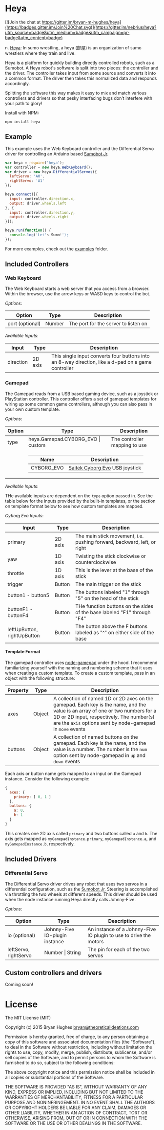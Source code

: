 Heya
====

[![Join the chat at https://gitter.im/bryan-m-hughes/heya](https://badges.gitter.im/Join%20Chat.svg)](https://gitter.im/nebrius/heya?utm_source=badge&utm_medium=badge&utm_campaign=pr-badge&utm_content=badge)

n. [Heya](https://en.wikipedia.org/wiki/Heya_%28sumo%29): In sumo wrestling, a heya (部屋) is an organization of sumo wrestlers where they train and live.

Heya is a platform for quickly building directly controlled robots, such as a Sumobot. A Heya robot's software is split into two pieces: the controller and the driver. The controller takes input from some source and converts it into a common format. The driver then takes this normalized data and responds accordingly.

Splitting the software this way makes it easy to mix and match various controllers and drivers so that pesky interfacing bugs don't interfere with your path to glory!

Install with NPM:

```
npm install heya
```

## Example

This example uses the Web Keyboard controller and the Differential Servo driver for controlling an Arduino based [Sumobot Jr](https://github.com/makenai/sumobot-jr).

```JavaScript
var heya = require('heya');
var controller = new heya.WebKeyboard();
var driver = new heya.DifferentialServos({
  leftServo: 'A0',
  rightServo: 'A1'
});

heya.connect([{
  input: controller.direction.x,
  output: driver.wheels.left
}, {
  input: controller.direction.y,
  output: driver.wheels.right
}]);

heya.run(function() {
  console.log('Let's Sumo!');
});
```

For more examples, check out the [examples](eg) folder.

## Included Controllers

### Web Keyboard

The Web Keyboard starts a web server that you access from a browser. Within the browser, use the arrow keys or WASD keys to control the bot.

_Options_:

<table>
  <thead>
    <tr>
      <th>Option</th>
      <th>Type</th>
      <th>Description</th>
    </tr>
  </thead>
  <tr>
    <td>port (optional)</td>
    <td>Number</td>
    <td>The port for the server to listen on</td>
  </tr>
</table>

_Available Inputs_:

<table>
  <thead>
    <tr>
      <th>Input</th>
      <th>Type</th>
      <th>Description</th>
    </tr>
  </thead>
  <tr>
    <td>direction</td>
    <td>2D axis</td>
    <td>This single input converts four buttons into an 8-way direction, like a d-pad on a game controller</td>
  </tr>
</table>

<!--
### Digital Joystick

The Digital Joystick uses a microcontroller to read values from a four-way contact joystick, similar to a d-pad on a game controller.

_Options_:

<table>
  <thead>
    <tr>
      <th>Option</th>
      <th>Type</th>
      <th>Description</th>
    </tr>
  </thead>
  <tr>
    <td>io (optional)</td>
    <td>Johnny-Five IO-plugin instance</td>
    <td>An instance of a Johnny-Five IO plugin to use to read the joystick values</td>
  </tr>
  <tr>
    <td>left | right | up | down</td>
    <td>Number</td>
    <td>The pin number for each of the four direction contacts</td>
  </tr>
</table>
-->

### Gamepad

The Gamepad reads from a USB based gaming device, such as a joystick or PlayStation controller. This controller offers a set of gamepad templates for wiring up some common game controllers, although you can also pass in your own custom template.

_Options_:

<table>
  <thead>
    <tr>
      <th>Option</th>
      <th>Type</th>
      <th>Description</th>
    </tr>
  </thead>
  <tr>
    <td>type</td>
    <td>heya.Gamepad.CYBORG_EVO | custom</td>
    <td>The controller mapping to use</td>
  </tr>
  <tr>
  <td></td>
  <td colspan="2">
    <table>
      <thead>
        <th>Name</th>
        <th>Description</th>
      </thead>
      <tr>
        <td>CYBORG_EVO</td>
        <td><a href="http://gamergear.wikia.com/wiki/Cyborg_Evo_Joystick">Saitek Cyborg Evo</a> USB joystick</td>
      </tr>
    </table>
  </td>
  </tr>
</table>

_Available Inputs_:

THe available inputs are dependent on the ```type``` option passed in. See the table below for the inputs provided by the built-in templates, or the section on template format below to see how custom templates are mapped.

_Cyborg Evo Inputs_:

<table>
  <thead>
    <tr>
      <th>Input</th>
      <th>Type</th>
      <th>Description</th>
    </tr>
  </thead>
  <tr>
    <td>primary</td>
    <td>2D axis</td>
    <td>The main stick movement, i.e. pushing forward, backward, left, or right</td>
  </tr>
  <tr>
    <td>yaw</td>
    <td>1D axis</td>
    <td>Twisting the stick clockwise or counterclockwise</td>
  </tr>
  <tr>
    <td>throttle</td>
    <td>1D axis</td>
    <td>This is the lever at the base of the stick</td>
  </tr>
  <tr>
    <td>trigger</td>
    <td>Button</td>
    <td>The main trigger on the stick</td>
  </tr>
  <tr>
    <td>button1 - button5</td>
    <td>Button</td>
    <td>The buttons labeled "1" through "5" on the head of the stick</td>
  </tr>
  <tr>
    <td>buttonF1 - buttonF4</td>
    <td>Button</td>
    <td>THe function buttons on the sides of the base labeled "F1" through "F4"</td>
  </tr>
  <tr>
    <td>leftUpButton, rightUpButton</td>
    <td>Button</td>
    <td>The button above the F buttons labeled as "^" on either side of the base</td>
  </tr>
</table>

#### Template Format

The gamepad controller uses [node-gamepad](https://github.com/creationix/node-gamepad) under the hood. I recommend familiarizing yourself with the naming and numbering scheme that it uses when creating a custom template. To create a custom template, pass in an object with the following structure:

<table>
  <thead>
    <tr>
      <th>Property</th>
      <th>Type</th>
      <th>Description</th>
    </tr>
  </thead>
  <tr>
    <td>axes</td>
    <td>Object</td>
    <td>A collection of named 1D or 2D axes on the gamepad. Each key is the name, and the value is an array of one or two numbers for a 1D or 2D input, respectively. The number(s) are the <code>axis</code> options sent by node-gamepad in <code>move</code> events</td>
  </tr>
  <tr>
    <td>buttons</td>
    <td>Object</td>
    <td>A collection of named buttons on the gamepad. Each key is the name, and the value is a number. The number is the <code>num</code> option sent by node-gamepad in <code>up</code> and <code>down</code> events</td>
  </tr>
</table>

Each axis or button name gets mapped to an input on the Gamepad instance. Consider the following example:

```JavaScript
{
  axes: {
    primary: [ 0, 1 ]
  },
  buttons: {
    a: 0,
    b: 1
  }
}
```

This creates one 2D axis called ```primary``` and two buttons called ```a``` and ```b```. The axis gets mapped as ```myGamepadInstance.primary```, ```myGamepadInstance.a```, and ```myGamepadInstance.b```, respectively.

## Included Drivers

### Differential Servo

The Differential Servo driver drives any robot that uses two servos in a differential configuration, such as the [Sumobot Jr](https://github.com/makenai/sumobot-jr). Steering is accomplished via throttling the two wheels at different speeds. This driver should be used when the node instance running Heya directly calls Johnny-Five.
 
_Options_:

<table>
  <thead>
    <tr>
      <th>Option</th>
      <th>Type</th>
      <th>Description</th>
    </tr>
  </thead>
  <tr>
    <td>io (optional)</td>
    <td>Johnny-Five IO-plugin instance</td>
    <td>An instance of a Johnny-Five IO plugin to use to drive the motors</td>
  </tr>
  <tr>
    <td>leftServo, rightServo</td>
    <td>Number | String</td>
    <td>The pin for each of the two servos</td>
  </tr>
</table>

<!--
### Remote Differential Driver

The Remote Pawel Bot driver works the same as the normal Pawel Bot driver, except that it connects to a remote host that actually drives the motors, such as a Raspberry Pi, Beagle Bone Black, etc. Use this in conjunction with the [heya-remote-pawel-bot](https://github.com/bryan-m-hughes/heya-remote-pawel-bot) moudle running on the remote host.
 
_Options_:

<table>
  <thead>
    <tr>
      <th>Option</th>
      <th>Type</th>
      <th>Description</th>
    </tr>
  </thead>
  <tr>
    <td>url</td>
    <td>string</td>
    <td>The base URL of the remote server, minus a trailing slash, e.g. "http://1.2.3.4:8000"</td>
  </tr>
</table>

```JavaScript
var heya = require('heya');

heya.create({
  controller: ...,
  driver: new heya.drivers.RemotePawelBot({
    url: 'http://1.2.3.4:8000'
  })
});
```
-->

## Custom controllers and drivers

Coming soon!

License
=======

The MIT License (MIT)

Copyright (c) 2015 Bryan Hughes bryan@theoreticalideations.com

Permission is hereby granted, free of charge, to any person obtaining a copy
of this software and associated documentation files (the "Software"), to deal
in the Software without restriction, including without limitation the rights
to use, copy, modify, merge, publish, distribute, sublicense, and/or sell
copies of the Software, and to permit persons to whom the Software is
furnished to do so, subject to the following conditions:

The above copyright notice and this permission notice shall be included in
all copies or substantial portions of the Software.

THE SOFTWARE IS PROVIDED "AS IS", WITHOUT WARRANTY OF ANY KIND, EXPRESS OR
IMPLIED, INCLUDING BUT NOT LIMITED TO THE WARRANTIES OF MERCHANTABILITY,
FITNESS FOR A PARTICULAR PURPOSE AND NONINFRINGEMENT. IN NO EVENT SHALL THE 
AUTHORS OR COPYRIGHT HOLDERS BE LIABLE FOR ANY CLAIM, DAMAGES OR OTHER
LIABILITY, WHETHER IN AN ACTION OF CONTRACT, TORT OR OTHERWISE, ARISING FROM,
OUT OF OR IN CONNECTION WITH THE SOFTWARE OR THE USE OR OTHER DEALINGS IN
THE SOFTWARE.